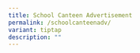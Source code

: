 ```yaml
---
title: School Canteen Advertisement
permalink: /schoolcanteenadv/
variant: tiptap
description: ""
---
```

